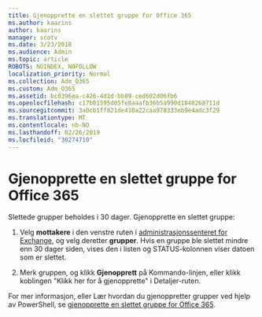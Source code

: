 ```yaml
---
title: Gjenopprette en slettet gruppe for Office 365
ms.author: kaarins
author: kaarins
manager: scotv
ms.date: 3/23/2018
ms.audience: Admin
ms.topic: article
ROBOTS: NOINDEX, NOFOLLOW
localization_priority: Normal
ms.collection: Adm_O365
ms.custom: Adm_O365
ms.assetid: bc0396ea-c426-4d1d-bb89-ced602d06fb6
ms.openlocfilehash: c17b01595d05fe8aaafb36b5a990d1848268711d
ms.sourcegitcommit: 3a0cb1ff821de410a22caa978333eb9e4adc3f29
ms.translationtype: MT
ms.contentlocale: nb-NO
ms.lasthandoff: 02/26/2019
ms.locfileid: "30274710"
---
```

# <a name="restore-a-deleted-office-365-group"></a>Gjenopprette en slettet gruppe for Office 365

Slettede grupper beholdes i 30 dager. Gjenopprette en slettet gruppe:
  
1. Velg **mottakere** i den venstre ruten i [administrasjonssenteret for Exchange](https://outlook.office365.com/ecp/), og velg deretter **grupper**. Hvis en gruppe ble slettet mindre enn 30 dager siden, vises den i listen og STATUS-kolonnen viser datoen som er slettet.
    
2. Merk gruppen, og klikk **Gjenopprett** på Kommando-linjen, eller klikk koblingen "Klikk her for å gjenopprette" i Detaljer-ruten. 
    
For mer informasjon, eller Lær hvordan du gjenoppretter grupper ved hjelp av PowerShell, se [gjenopprette en slettet gruppe for Office 365](https://go.microsoft.com/fwlink/?linkid=867802).
  

